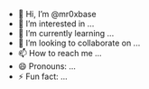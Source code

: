 - 👋 Hi, I’m @mr0xbase
- 👀 I’m interested in ...
- 🌱 I’m currently learning ...
- 💞️ I’m looking to collaborate on ...
- 📫 How to reach me ...
- 😄 Pronouns: ...
- ⚡ Fun fact: ...

<!---
mr0xbase/mr0xbase is a ✨ special ✨ repository because its `README.md` (this file) appears on your GitHub profile.
You can click the Preview link to take a look at your changes.
--->
